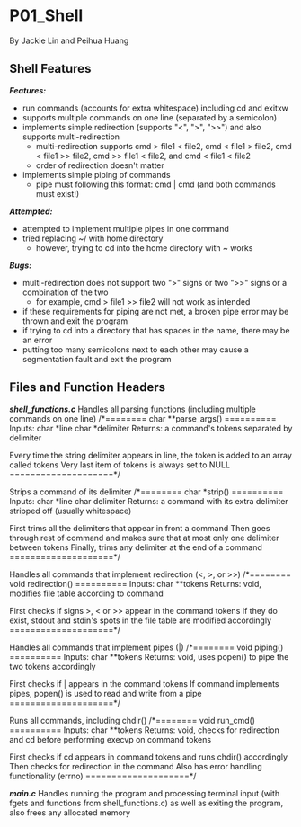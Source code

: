 # P01_Shell
By Jackie Lin and Peihua Huang

## Shell Features
***Features:***
* run commands (accounts for extra whitespace) including cd and exitxw
* supports multiple commands on one line (separated by a semicolon)
* implements simple redirection (supports "<", ">", ">>") and also supports multi-redirection
  * multi-redirection supports cmd > file1 < file2, cmd < file1 > file2, cmd < file1 >> file2, cmd >> file1 < file2, and cmd < file1 < file2
  * order of redirection doesn't matter
* implements simple piping of commands
  * pipe must following this format: cmd | cmd (and both commands must exist!)  

***Attempted:***
* attempted to implement multiple pipes in one command
* tried replacing ~/ with home directory
  * however, trying to cd into the home directory with ~ works   

***Bugs:***
* multi-redirection does not support two ">" signs or two ">>" signs or a combination of the two
  * for example, cmd > file1 >> file2 will not work as intended
* if these requirements for piping are not met, a broken pipe error may be thrown and exit the program
* if trying to cd into a directory that has spaces in the name, there may be an error
* putting too many semicolons next to each other may cause a segmentation fault and exit the program

## Files and Function Headers
***shell_functions.c***
Handles all parsing functions (including multiple commands on one line)
	/*======== char **parse_args() ==========
	Inputs:  char *line
        	 char *delimiter
	Returns: a command's tokens separated by delimiter

  Every time the string delimiter appears in line, the token is added to an array called tokens
  Very last item of tokens is always set to NULL
	====================*/

Strips a command of its delimiter
  /*======== char *strip() ==========
  Inputs:  char *line
      	   char delimiter
  Returns: a command with its extra delimiter stripped off (usually whitespace)

  First trims all the delimiters that appear in front a command
  Then goes through rest of command and makes sure that at most only one delimiter between tokens
  Finally, trims any delimiter at the end of a command
  ====================*/

Handles all commands that implement redirection (<, >, or >>)
  /*======== void redirection() ==========
  Inputs:  char **tokens
  Returns: void, modifies file table according to command

  First checks if signs >, < or >> appear in the command tokens
  If they do exist, stdout and stdin's spots in the file table are modified accordingly
  ====================*/

Handles all commands that implement pipes (|)
  /*======== void piping() ==========
  Inputs:  char **tokens
  Returns: void, uses popen() to pipe the two tokens accordingly

  First checks if | appears in the command tokens
  If command implements pipes, popen() is used to read and write from a pipe
  ====================*/

Runs all commands, including chdir()
  /*======== void run_cmd() ==========
  Inputs:  char **tokens
  Returns: void, checks for redirection and cd before performing execvp on command tokens

  First checks if cd appears in command tokens and runs chdir() accordingly
  Then checks for redirection in the command
  Also has error handling functionality (errno)
  ====================*/


***main.c***
Handles running the program and processing terminal input (with fgets and functions from shell_functions.c) as well as exiting the program, also frees any allocated memory
